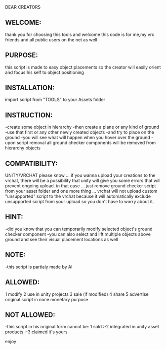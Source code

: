 DEAR CREATORS

WELCOME:
--------
thank you for choosing this tools and welcome
this code is for me,my vrc friends and all public users on the net as well

PURPOSE:
--------
this script is made to easy object placements
so the creator will easily orient and focus his self to object positioning

INSTALLATION:
-------------
import script from "TOOLS" to your Assets folder

INSTRUCTION:
------------
-create some object in hierarchy
-then create a plane or any kind of ground
-use that first or any other newly created objects
-and try to place on the ground
-you will see what will happen when you hover over the ground
-upon script removal all ground checker components will be removed from hierarchy objects

COMPATIBILITY:
--------------
UNITY/VRCHAT please know ... if you wanna upload your creations to the vrchat,
there will be a possibility that unity will give you some errors that will prevent ongoing upload.
in that case ... just remove ground checker script from your asset folder
and one more thing ... vrchat will not upload custom "unsupported" script to the vrchat
because it will automatically exclude unsupported script from your upload
so you don't have to worry about it.

HINT:
-----
-did you know that you can temporarily modify selected object's ground checker component
-you can also select and lift multiple objects above ground and see their visual placement locations as well

NOTE:
-----
-this script is partialy made by AI

ALLOWED:
--------
1 modify
2 use in unity projects
3 sale (if modified)
4 share
5 advertise original script in none monetary purpose

NOT ALLOWED:
------------
-this script in his original form cannot be:
1 sold
:-2 integrated in unity asset products
:-3 claimed it's yours

enjoy
